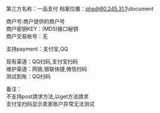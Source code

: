 第三方名称：一品支付 
档案位置：php@60.245.31.1\document  

商户号:商户提供的商户号  
商户密钥KEY：(MD5)接口秘钥  
商户交易帐号：无  
 
支持payment：支付宝,QQ  
 
现有渠道：QQ扫码,支付宝扫码  
维护渠道：网银,银联快捷,微信扫码   
测试到账：QQ扫码  
 
备注：  
不支持post請求方法,以get方法請求  
支付宝扫码显示卖家账户异常无法测试  